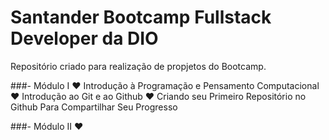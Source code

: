 # Santander Bootcamp Fullstack Developer da DIO
Repositório criado para realização de propjetos do Bootcamp. 


###- Módulo I
♥ Introdução à Programação e Pensamento Computacional
♥ Introdução ao Git e ao Github
♥ Criando seu Primeiro Repositório no Github Para Compartilhar Seu Progresso

###- Módulo II
♥
